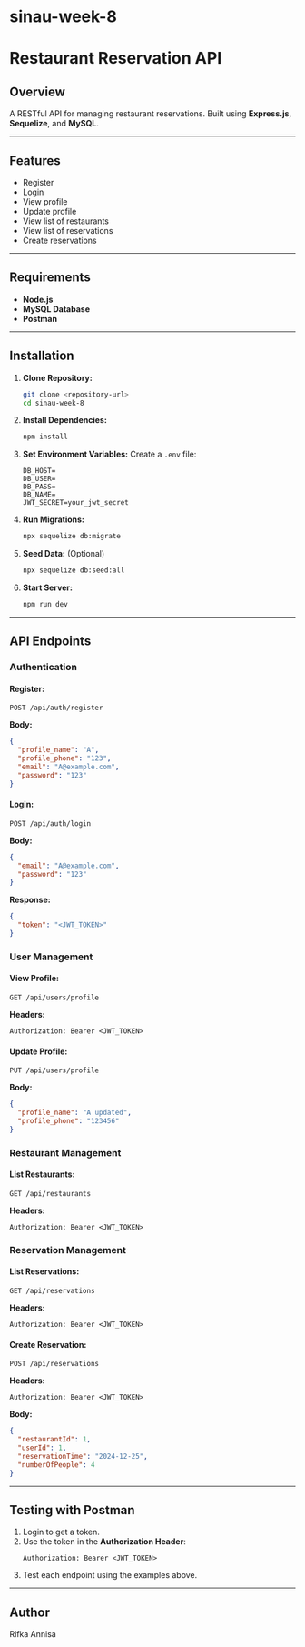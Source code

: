 # sinau-week-8

# Restaurant Reservation API

## Overview

A RESTful API for managing restaurant reservations. Built using **Express.js**, **Sequelize**, and **MySQL**.

---

## Features

- Register
- Login
- View profile
- Update profile
- View list of restaurants
- View list of reservations
- Create reservations

---

## Requirements

- **Node.js**
- **MySQL Database**
- **Postman**

---

## Installation

1. **Clone Repository:**

   ```bash
   git clone <repository-url>
   cd sinau-week-8
   ```

2. **Install Dependencies:**

   ```bash
   npm install
   ```

3. **Set Environment Variables:**
   Create a `.env` file:

   ```plaintext
   DB_HOST=
   DB_USER=
   DB_PASS=
   DB_NAME=
   JWT_SECRET=your_jwt_secret
   ```

4. **Run Migrations:**

   ```bash
   npx sequelize db:migrate
   ```

5. **Seed Data:** (Optional)

   ```bash
   npx sequelize db:seed:all
   ```

6. **Start Server:**
   ```bash
   npm run dev
   ```

---

## API Endpoints

### **Authentication**

#### Register:

```
POST /api/auth/register
```

**Body:**

```json
{
  "profile_name": "A",
  "profile_phone": "123",
  "email": "A@example.com",
  "password": "123"
}
```

#### Login:

```
POST /api/auth/login
```

**Body:**

```json
{
  "email": "A@example.com",
  "password": "123"
}
```

**Response:**

```json
{
  "token": "<JWT_TOKEN>"
}
```

### **User Management**

#### View Profile:

```
GET /api/users/profile
```

**Headers:**

```
Authorization: Bearer <JWT_TOKEN>
```

#### Update Profile:

```
PUT /api/users/profile
```

**Body:**

```json
{
  "profile_name": "A updated",
  "profile_phone": "123456"
}
```

### **Restaurant Management**

#### List Restaurants:

```
GET /api/restaurants
```

**Headers:**

```
Authorization: Bearer <JWT_TOKEN>
```

### **Reservation Management**

#### List Reservations:

```
GET /api/reservations
```

**Headers:**

```
Authorization: Bearer <JWT_TOKEN>
```

#### Create Reservation:

```
POST /api/reservations
```

**Headers:**

```
Authorization: Bearer <JWT_TOKEN>
```

**Body:**

```json
{
  "restaurantId": 1,
  "userId": 1,
  "reservationTime": "2024-12-25",
  "numberOfPeople": 4
}
```

---

## Testing with Postman

1. Login to get a token.
2. Use the token in the **Authorization Header**:
   ```
   Authorization: Bearer <JWT_TOKEN>
   ```
3. Test each endpoint using the examples above.

---

## Author

Rifka Annisa
